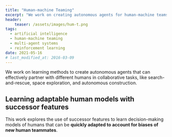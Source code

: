 ```yaml
---
title: "Human-machine Teaming"
excerpt: "We work on creating autonomous agents for human-machine teams."
header:
    teaser: /assets/images/hum-t.png
tags:
  - artificial intelligence
  - human-machine teaming
  - multi-agent systems
  - reinforcement learning
date: 2021-05-16
# last_modified_at: 2016-03-09
---
```


We work on learning methods to create autonomous agents that can effectively partner with different humans in collaborative tasks, like search-and-rescue, space exploration, and autonomous construction.

## Learning adaptable human models with successor features

This work explores the use of successor features to learn decision-making models of humans that can be **quickly adapted to account for biases of new human teammates**.
